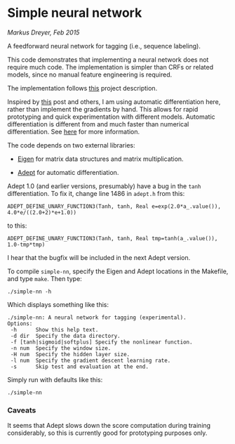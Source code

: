 # Simple neural network

*Markus Dreyer, Feb 2015*

A feedforward neural network for tagging (i.e., sequence labeling).

This code demonstrates that implementing a neural network does not
require much code. The implementation is simpler than CRFs or related
models, since no manual feature engineering is required.

The implementation follows
[this](http://nlp.stanford.edu/~socherr/pa4_ner.pdf) project
description.

Inspired by
[this](https://justindomke.wordpress.com/2009/02/17/automatic-differentiation-the-most-criminally-underused-tool-in-the-potential-machine-learning-toolbox/)
post and others, I am using automatic differentiation here, rather
than implement the gradients by hand. This allows for rapid
prototyping and quick experimentation with different models. Automatic
differentiation is different from and much faster than numerical
differentiation. See
[here](http://en.wikipedia.org/wiki/Automatic_differentiation) for
more information.

The code depends on two external libraries:

* [Eigen](http://eigen.tuxfamily.org/index.php?title=Main_Page) for
  matrix data structures and matrix multiplication.

* [Adept](http://www.met.reading.ac.uk/clouds/adept/) for automatic
  differentiation.

Adept 1.0 (and earlier versions, presumably) have a bug in the `tanh`
differentiation. To fix it, change line 1486 in `adept.h` from this:

    ADEPT_DEFINE_UNARY_FUNCTION3(Tanh, tanh, Real e=exp(2.0*a_.value()), 4.0*e/((2.0+2)*e+1.0))

to this:

    ADEPT_DEFINE_UNARY_FUNCTION3(Tanh, tanh, Real tmp=tanh(a_.value()), 1.0-tmp*tmp)

I hear that the bugfix will be included in the next Adept version.

To compile `simple-nn`, specify the Eigen and Adept locations in the
Makefile, and type `make`. Then type:

    ./simple-nn -h

Which displays something like this:


    ./simple-nn: A neural network for tagging (experimental).
    Options:
     -h      Show this help text.
     -d dir  Specify the data directory.
     -f [tanh|sigmoid|softplus] Specify the nonlinear function.
     -n num  Specify the window size.
     -H num  Specify the hidden layer size.
     -l num  Specify the gradient descent learning rate.
     -s      Skip test and evaluation at the end.

Simply run with defaults like this:

    ./simple-nn

### Caveats

It seems that Adept slows down the score computation during training
considerably, so this is currently good for prototyping purposes only.
